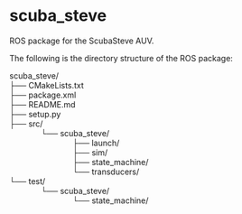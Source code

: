 # scuba_steve
ROS package for the ScubaSteve AUV.

The following is the directory structure of the ROS package:

scuba_steve/  
├── CMakeLists.txt  
├── package.xml  
├── README.md  
├── setup.py  
├── src/  
    └── scuba_steve/  
        ├── launch/  
        ├── sim/  
        ├── state_machine/  
        └── transducers/  
└── test/  
    └── scuba_steve/  
        └── state_machine/  
